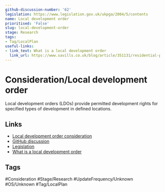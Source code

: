 ```yaml
---
github-discussion-number: '62'
legislation: https://www.legislation.gov.uk/ukpga/2004/5/contents
name: Local development order
prioritised: 'False'
slug: local-development-order
stage: Research
tags:
- Tag/LocalPlan
useful-links:
- link_text: What is a local development order
  link_url: https://www.savills.co.uk/blog/article/351131/residential-property/in-plain-english--what-is-a-local-development-order-.aspx
---
```


# Consideration/Local development order

Local development orders (LDOs) provide permitted development rights for specified types of development in defined locations.

## Links

* [Local development order consideration](https://design.planning.data.gov.uk/planning-consideration/local-development-order)
* [GitHub discussion](https://github.com/digital-land/data-standards-backlog/discussions/62)
* [Legislation](https://www.legislation.gov.uk/ukpga/2004/5/contents)
* [What is a local development order](https://www.savills.co.uk/blog/article/351131/residential-property/in-plain-english--what-is-a-local-development-order-.aspx)

## Tags

#Consideration #Stage/Research #UpdateFrequency/Unknown #OS/Unknown #Tag/LocalPlan